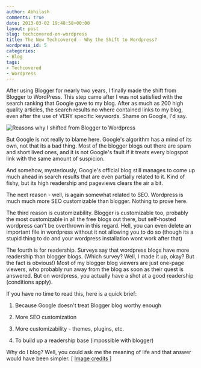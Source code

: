 ```yaml
---
author: Abhilash
comments: true
date: 2013-03-02 19:48:58+00:00
layout: post
slug: techcovered-on-wordpress
title: The New Techcovered - Why the Shift to Wordpress?
wordpress_id: 5
categories:
- Blog
tags:
- Techcovered
- Wordpress
---
```


After using Blogger for nearly two years, I finally made the shift from Blogger to WordPress. This step came after I was not satisfied with the search ranking that Google gave to my blog. After as much as 200 high quality articles, the search results no where contained links to my blog, even after the use of VERY specific keywords. Shame on Google, I'd say.

![Reasons why I shifted from Blogger to Wordpress](https://techcovered.github.io/images/2013/03/blogger-to-wordpress.jpg)

But Google is not really to blame here. Google's algorithm has a mind of its own, not that its a bad thing. Most of the blogger blogs out there are spam and short lived ones, and it is not Google's fault if it treats every blogspot link with the same amount of suspicion.

And somehow, mysteriously, Google's official blog still manages to come up much ahead in search results that are even partially related to it. Kind of fishy, but its high readership and pageviews clears the air a bit.

The next reason - well, is again somewhat related to SEO. Wordpress is much much more SEO customizable than blogger. Nothing to prove here.

The third reason is customizability. Blogger is customizable too, probably the most customizable in all the free blogs out there, but self-hosted wordpress can't be overthrown in this regard. Hell, you can even delete an important file in wordpress without it not allowing you to do so (though its a stupid thing to do and your wordpress installation wont work after that)

The fourth is for readership. Surveys say that wordpress blogs have more readership than blogger blogs. (Which survey? Well, I made it up, okay? But the fact is obvious!) Most of my blogger blog viewers are just one-page viewers, who probably run away from the blog as soon as their quest is answered. But on wordpress, you actually have a shot at a good readership (conditions apply).

If you have no time to read this, here is a quick brief:



	
  1. Because Google doesn't treat Blogger blog worthy enough

	
  2. More SEO customization

	
  3. More customizability - themes, plugins, etc.

	
  4. To build up a readership base (impossible with blogger)


Why do I blog? Well, you could ask me the meaning of life and that answer would have been simpler. [ [Image credits ](http://sugarstudiosdesign.com/wp-content/uploads/2012/09/blogger-wordpress.jpg)]
